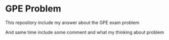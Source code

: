 # GPE Problem

This repository include my answer about the GPE exam problem

And same time include some comment and what my thinking about problem